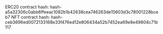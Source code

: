 ERC20 contract hash:
hash-a5a32306c0abb6ffeeac1082b1b42638cea746263de15603d3c78001228bceb7
NFT contract hash:
hash-ceb3696ed0072133168e33f476ed12e806434a52b7452ea69e8e49804c71b117

